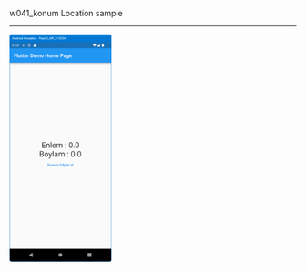 w041_konum
Location sample
<HR>
<img src="https://github.com/VedatBiner/flutter-codes/blob/master/widgets_templates/w041_konum/screen_shots/img-01.png" height="400em"/>
